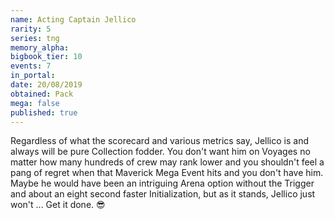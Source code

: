 ```yaml
---
name: Acting Captain Jellico
rarity: 5
series: tng
memory_alpha:
bigbook_tier: 10
events: 7
in_portal:
date: 20/08/2019
obtained: Pack
mega: false
published: true
---
```


Regardless of what the scorecard and various metrics say, Jellico is and always will be pure Collection fodder. You don't want him on Voyages no matter how many hundreds of crew may rank lower and you shouldn't feel a pang of regret when that Maverick Mega Event hits and you don't have him. Maybe he would have been an intriguing Arena option without the Trigger and about an eight second faster Initialization, but as it stands, Jellico just won't ... Get it done. 😎
